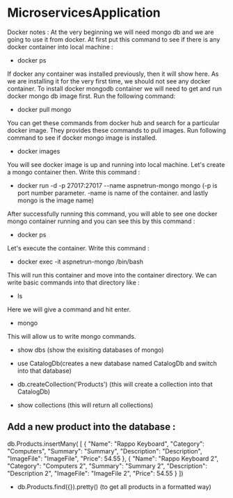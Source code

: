 # MicroservicesApplication

Docker notes : 
At the very beginning we will need mongo db and we are going to use it from docker. 
At first put this command to see if there is any docker container into local machine : 
- docker ps

If docker any container was installed previously, then it will show here. As we are installing it for the very first time, we should not see any docker container. 
To install docker mongodb container we will need to get and run docker mongo db image first. Run the following command: 
- docker pull mongo

You can get these commands from docker hub and search for a particular docker image. They provides these commands to pull images. 
Run following command to see if docker mongo image is installed.
- docker images

You will see docker image is up and running into local machine. Let's create a mongo container then. Write this command : 
- docker run -d -p 27017:27017 --name aspnetrun-mongo mongo (-p is port number parameter. -name is name of the container. and lastly mongo is the image name)

After successfully running this command, you will able to see one docker mongo container running and you can see this by this command : 
- docker ps

Let's execute the container. Write this command : 
- docker exec -it aspnetrun-mongo /bin/bash

This will run this container and move into the container directory. We can write basic commands into that directory like : 
- ls

Here we will give a command and hit enter.
- mongo

This will allow us to write mongo commands.
- show dbs (show the exisiting databases of mongo)

- use CatalogDb(creates a new database named CatalogDb and switch into that database)

- db.createCollection('Products') (this will create a collection into that CatalogDb)

- show collections (this will return all collections)

Add a new product into the database : 
- 
db.Products.insertMany(
 [
	{
		"Name": "Rappo Keyboard",
		"Category": "Computers",
		"Summary": "Summary",
		"Description": "Description",
		"ImageFile": "ImageFile",
		"Price": 54.55
	},
	{
		"Name": "Rappo Keyboard 2",
		"Category": "Computers 2",
		"Summary": "Summary 2",
		"Description": "Description 2",
		"ImageFile": "ImageFile 2",
		"Price": 54.55
	}
 ])
 
 
 - db.Products.find({}).pretty() (to get all products in a formatted way)
 
 